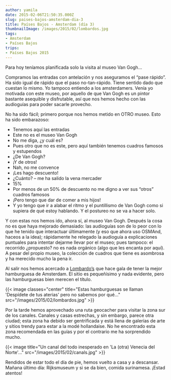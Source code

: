 ```yaml
---
author: yamila
date: 2015-02-06T21:50:35.000Z
slug: paises-bajos-amsterdam-dia-3
title: Países Bajos - Amsterdam (día 3)
thumbnailImage: /images/2015/02/lombardos.jpg
tags:
- Amsterdam
- Países Bajos
trips:
- Países Bajos 2015
---
```



Para hoy teníamos planificada solo la visita al museo Van Gogh…

Compramos las entradas con antelación y nos aseguramos el “pase rápido”. Ha sido igual de rápido que el paso no-tan-rápido. Tiene sentido dado que cuestan lo mismo. Yo tampoco entiendo a los amsterdamers. Venía yo motivada con este museo, por aquello de que Van Gogh es un pintor bastante asequible y disfrutable, así que nos hemos hecho con las audioguías para poder sacarle provecho.

No ha sido fácil; primero porque nos hemos metido en OTRO museo. Esto ha sido embarazoso:

- Tenemos aquí las entradas
- Este no es el museo Van Gogh
- No me diga, ¿y cuál es?
- Pues otro que no es este, pero aquí también tenemos cuadros famosos y estupendos
- ¿De Van Gogh?
- ¡Y de otros!
- Nah, no me convence
- ¡Les hago descuento!
- ¿Cuánto? – me ha salido la vena mercader
- 15%
- Por menos de un 50% de descuento no me digno a ver sus “otros” cuadros famosos
- ¡Pero tengo que dar de comer a mis hijos!
- Y yo tengo que ir a alabar el ritmo y el puntillismo de Van Gogh como si supiera de qué estoy hablando. Y el postureo no se va a hacer solo.

Y con estas nos hemos ido, ahora sí, al museo Van Gogh. Después la cosa no es que haya mejorado demasiado: las audioguías son de lo peor con lo que he tenido que interactuar últimamente (y eso que ahora uso OSMAnd, haceos a la idea); rápidamente he relegado la audioguía a explicaciones puntuales para intentar dejarme llevar por el museo; pues tampoco: el recorrido ¿propuesto? no es nada orgánico (algo que les encanta por aquí). A pesar del propio museo, la colección de cuadros que tiene es asombrosa y ha merecido mucho la pena ir.

Al salir nos hemos acercado a [Lombardo’s](http://www.lombardos.nl/) que hace gala de tener la mejor hamburguesa de Amsterdam. El sitio es pequeñísimo y nada evidente, pero las hamburguesas bien merecen el título.

{{< image classes="center" title="Estas hamburguesas se llaman 'Despídete de tus aterias' pero no sabemos por qué..." src="/images/2015/02/lombardos.jpg" >}}

Por la tarde hemos aprovechado una ruta geocacher para visitar la zona sur de los canales. Canales y casas estrechas, y sin embargo, parece otra ciudad; esta zona ha debido ser gentrificada y está llena de galerías de arte y sitios trendy para estar a la modé hollandaise. No he encontrado esta zona recomendada en las guías y por el contrario me ha sorprendido mucho.

{{< image title="Un canal del todo inesperado en 'La (otra) Venecia del Norte'..." src="/images/2015/02/canals.jpg" >}}

Rendidos de estar todo el día de pie, hemos vuelto a casa y a descansar. Mañana último día: Rijksmuseum y si se da bien, comida surinamesa. ¡Estad atentos!
